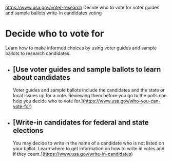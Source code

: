 

https://www.usa.gov/voter-research
Decide who to vote for
voter guides and sample ballots
write-in candidates voting

Decide who to vote for
======================

Learn how to make informed choices by using voter guides and sample ballots to research candidates.

* [Use voter guides and sample ballots to learn about candidates
  -------------------------------------------------------------

  Voter guides and sample ballots include the candidates and the state or local issues up for a vote. Reviewing them before you go to the polls can help you decide who to vote for.](https://www.usa.gov/who-you-can-vote-for)
* [Write-in candidates for federal and state elections
  ---------------------------------------------------

  You may decide to write in the name of a candidate who is not listed on your ballot. Learn where to get information on how to write in votes and if they count.](https://www.usa.gov/write-in-candidates)
